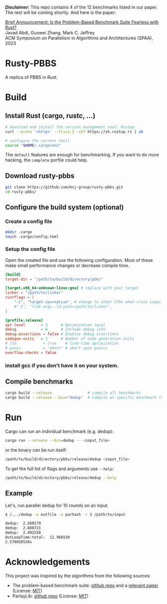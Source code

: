 ***Disclaimer:*** This repo contains 4 of the 12 benchmarks listed in our
paper. The rest will be coming shortly. And here is the paper:



[Brief Announcement: Is the Problem-Based Benchmark Suite Fearless with Rust?](https://doi.org/10.1145/3558481.3591313)<br>
Javad Abdi, Guowei Zhang, Mark C. Jeffrey<br>
ACM Symposium on Parallelism in Algorithms and Architectures (SPAA), 2023


# Rusty-PBBS
A replica of PBBS in Rust.

# Build

## Install Rust (cargo, rustc, ...)

```bash
# download and install the version management tool: Rustup
curl --proto '=https' --tlsv1.2 -sSf https://sh.rustup.rs | sh

# confiqure the current shell
source "$HOME/.cargo/env"
```

The `default` features are enough for benchmarking.
If you want to do more hacking, the `complete` porfile could help.

## Download rusty-pbbs

```bash
git clone https://github.com/mcj-group/rusty-pbbs.git
cd rusty-pbbs/
```

## Configure the build system (optional)

### Create a config file

```bash
mkdir .cargo
touch .cargo/config.toml
```

### Setup the config file
Open the created file and use the following configuration.
Most of these make small performance changes or decrease compile time.

```toml
[build]
target-dir = "/path/to/build/directory/pbbs"

[target.x86_64-unknown-linux-gnu] # replace with your target
linker = "/path/to/linker"
rustflags = [
    "-C", "target-cpu=native", # change to other CPUs when cross compiling
    #"-C", "link-arg=--ld-path=/path/to/linker",
]

[profile.release]
opt-level       = 3      # Optimization level
debug           = 0      # Include debug info
debug-assertions = false # Enables debug assertions
codegen-units   = 1      # Number of code generation units
# lto            = true    # link-time optimization
# panic          = "abort" # abort upon panics
overflow-checks = false
```


### install gcc if you don't have it on your system.

## Compile benchmarks

```bash
cargo build --release                # compile all benchmarks
cargo build --release --bin="dedup"  # compile an specific benchmark (dedup)
```

# Run
Cargo can run an individual benchmark (e.g. dedup):
```bash
cargo run --release --bin=dedup -- <input_file>
```
or the binary can be run itself:
```bash
/path/to/build/directory/pbbs/release/dedup <input_file>
```

To get the full list of flags and arguments use `--help`:
```bash
/path/to/build/directory/pbbs/release/dedup --help
```

## Example

Let's, run parallel dedup for 10 rounds on an input.
```bash
$ /.../dedup -o outfile -a parhash -r 3 /path/to/input

dedup:	2.560179
dedup:	2.608721
dedup:	2.492258
OutLoopTime:total:	12.966530
2.578050534s
```

# Acknowledgements

This project was inspired by the algorithms from the following sources:

- The problem-based benchmark suite: [github repo](https://github.com/cmuparlay/pbbsbench) and a [relevant paper](https://dl.acm.org/doi/10.1145/3503221.3508422) (License: [MIT](https://github.com/cmuparlay/pbbsbench/blob/master/LICENSE))
- ParlayLib: [github repo](https://github.com/cmuparlay/parlaylib) (License: [MIT](https://github.com/cmuparlay/parlaylib/blob/master/LICENSE))
